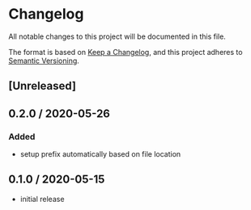 # Changelog
All notable changes to this project will be documented in this file.

The format is based on [Keep a Changelog](https://keepachangelog.com/en/1.0.0/),
and this project adheres to [Semantic Versioning](https://semver.org/spec/v2.0.0.html).

## [Unreleased]

## 0.2.0 / 2020-05-26

### Added

* setup prefix automatically based on file location

## 0.1.0 / 2020-05-15

* initial release
